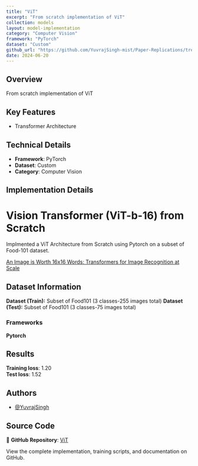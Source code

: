 ```yaml
---
title: "ViT"
excerpt: "From scratch implementation of ViT"
collection: models
layout: model-implementation
category: "Computer Vision"
framework: "PyTorch"
dataset: "Custom"
github_url: "https://github.com/YuvrajSingh-mist/Paper-Replications/tree/master/ViT"
date: 2024-06-20
---
```


## Overview
From scratch implementation of ViT

## Key Features
- Transformer Architecture

## Technical Details
- **Framework**: PyTorch
- **Dataset**: Custom
- **Category**: Computer Vision

## Implementation Details

# Vision Transformer (ViT-b-16) from Scratch

Implmented a ViT Architecture from Scratch using Pytorch on a subset of Food-101 dataset.

[An Image is Worth 16x16 Words: Transformers for Image Recognition at Scale](https://arxiv.org/abs/1511.06434)

## Dataset Information

**Dataset (Train):** Subset of Food101 (3 classes-255 images total)
**Dataset (Test):** Subset of Food101 (3 classes-75 images total)

### Frameworks

**Pytorch**

## Results

**Training loss**: 1.20 \
**Test loss**: 1.52
## Authors

- [@YuvrajSingh](https://www.github.com/YuvrajSingh-mist)

## Source Code
📁 **GitHub Repository**: [ViT](https://github.com/YuvrajSingh-mist/Paper-Replications/tree/master/ViT)

View the complete implementation, training scripts, and documentation on GitHub.
